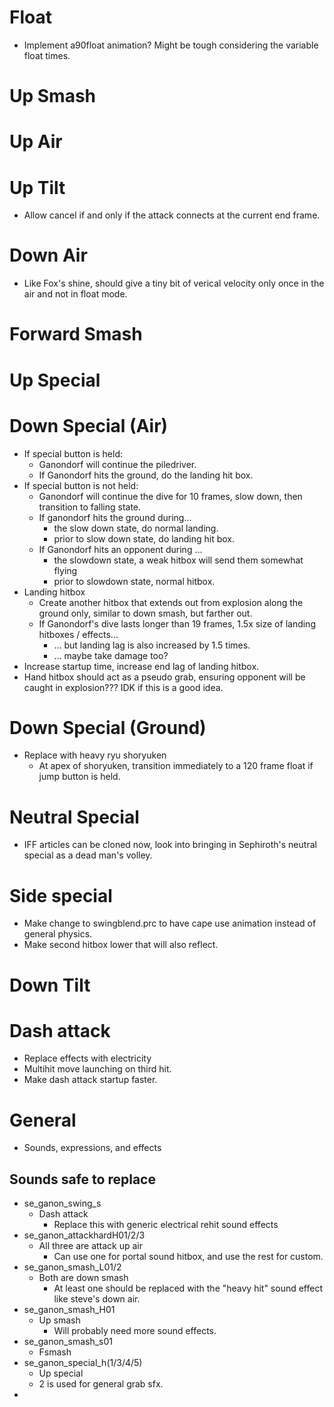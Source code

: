 # Float
- Implement a90float animation? Might be tough considering the variable float times. 

# Up Smash 

# Up Air 

# Up Tilt
- Allow cancel if and only if the attack connects at the current end frame. 

# Down Air 
- Like Fox's shine, should give a tiny bit of verical velocity only once in the air and not in float mode. 

# Forward Smash 

# Up Special 

# Down Special (Air)
- If special button is held: 
    - Ganondorf will continue the piledriver. 
    - If Ganondorf hits the ground, do the landing hit box. 
- If special button is not held: 
    - Ganondorf will continue the dive for 10 frames, slow down, then transition to falling state.
    - If ganondorf hits the ground during...
        - the slow down state, do normal landing. 
        - prior to slow down state, do landing hit box.
    - If Ganondorf hits an opponent during ...
        - the slowdown state, a weak hitbox will send them somewhat flying 
        - prior to slowdown state, normal hitbox. 
- Landing hitbox 
    - Create another hitbox that extends out from explosion along the ground only, similar 
    to down smash, but farther out. 
    - If Ganondorf's dive lasts longer than 19 frames, 1.5x size of landing hitboxes / effects...
        - ... but landing lag is also increased by 1.5 times.
        - ... maybe take damage too?
- Increase startup time, increase end lag of landing hitbox. 
- Hand hitbox should act as a pseudo grab, ensuring opponent will be caught in explosion??? IDK if this is a good idea.

# Down Special (Ground)
- Replace with heavy ryu shoryuken 
    - At apex of shoryuken, transition immediately to a 120 frame float if jump button 
    is held. 

# Neutral Special
- IFF articles can be cloned now, look into bringing in Sephiroth's neutral special as a dead man's volley.

# Side special 
- Make change to swingblend.prc to have cape use animation instead of general physics.
- Make second hitbox lower that will also reflect. 

# Down Tilt 

# Dash attack 
- Replace effects with electricity
- Multihit move launching on third hit. 
- Make dash attack startup faster. 

# General 
- Sounds, expressions, and effects 

## Sounds safe to replace
- se_ganon_swing_s
    - Dash attack
        - Replace this with generic electrical rehit sound effects
- se_ganon_attackhardH01/2/3 
    - All three are attack up air 
        - Can use one for portal sound hitbox, and use the rest for custom.
-  se_ganon_smash_L01/2 
    - Both are down smash 
        - At least one should be replaced with the "heavy hit" sound effect like steve's down air.
- se_ganon_smash_H01
    - Up smash 
        - Will probably need more sound effects.
- se_ganon_smash_s01
    - Fsmash 
- se_ganon_special_h(1/3/4/5)
    - Up special 
    - 2 is used for general grab sfx. 
- 
